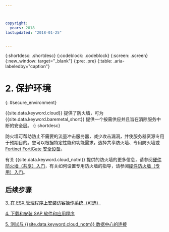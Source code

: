 ```yaml
---



copyright:
  years: 2018
lastupdated: "2018-01-25"


---
```


{:shortdesc: .shortdesc}
{:codeblock: .codeblock}
{:screen: .screen}
{:new_window: target="_blank"}
{:pre: .pre}
{:table: .aria-labeledby="caption"}

# 2. 保护环境
{: #secure_environment}

{{site.data.keyword.cloud}} 提供了防火墙，可为 {{site.data.keyword.baremetal_short}} 提供一个按需供应并且旨在消除服务中断的安全层。
{: shortdesc}

防火墙可帮助防止不需要的流量冲击服务器，减少攻击漏洞，并使服务器资源专用于预期目的。您可以根据特定性能和功能需求，选择共享防火墙、专用防火墙或 [Fortinet FortiGate 安全设备](https://console.bluemix.net/docs/infrastructure/fortigate-10g/getting-started.html#getting-started-with-fortigate-security-appliance-10gbs)。

有关 {{site.data.keyword.cloud_notm}} 提供的防火墙的更多信息，请参阅[硬件防火墙（共享）入门](https://console.bluemix.net/docs/infrastructure/hardware-firewall-shared/getting-started.html#getting-started)，有关如何设置专用防火墙的指导，请参阅[硬件防火墙（专用）入门](https://console.bluemix.net/docs/infrastructure/hardware-firewall-dedicated/getting-started.html#getting-started)。

## 后续步骤

  [3. 在 ESX 管理程序上安装访客操作系统（可选）](/docs/infrastructure/sap-netweaver/sap-installing-guest-operating-system-VMware-deployments.html)

  [4. 下载和安装 SAP 软件和应用程序](/docs/infrastructure/sap-netweaver/sap-installing-SAP-landscape.html)
  
  [5. 测试与 {{site.data.keyword.cloud_notm}} 数据中心的连接](/docs/infrastructure/sap-netweaver/sap-testing-connectivity.html)

